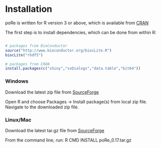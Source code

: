 # Installation

poRe is written for R version 3 or above, which is available from [CRAN](https://cran.r-project.org/)

The first step is to install dependencies, which can be done from within R:

```R

# packages from BioConductor
source("http://www.bioconductor.org/biocLite.R")
biocLite("rhdf5")

# packages from CRAN
install.packages(c("shiny","svDialogs","data.table","bit64"))

```

### Windows
Download the latest zip file from [SourceForge](https://sourceforge.net/projects/rpore/)

Open R and choose Packages -> Install package(s) from local zip file. Navigate to the downloaded zip file.

### Linux/Mac
Download the latest tar.gz file from [SourceForge](https://sourceforge.net/projects/rpore/)

From the command line, run: R CMD INSTALL poRe_0.17.tar.gz


